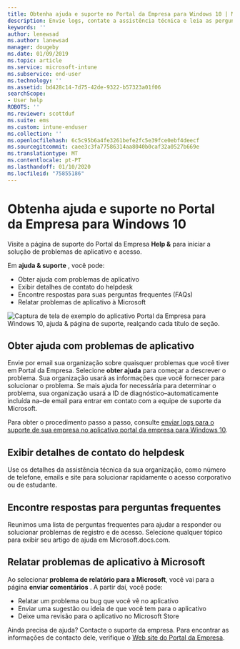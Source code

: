 ```yaml
---
title: Obtenha ajuda e suporte no Portal da Empresa para Windows 10 | Microsoft Docs
description: Envie logs, contate a assistência técnica e leia as perguntas frequentes na página de suporte do Portal da Empresa Help &.
keywords: ''
author: lenewsad
ms.author: lanewsad
manager: dougeby
ms.date: 01/09/2019
ms.topic: article
ms.service: microsoft-intune
ms.subservice: end-user
ms.technology: ''
ms.assetid: bd428c14-7d75-42de-9322-b57323a01f06
searchScope:
- User help
ROBOTS: ''
ms.reviewer: scottduf
ms.suite: ems
ms.custom: intune-enduser
ms.collection: ''
ms.openlocfilehash: 6c5c95b6a4fe3261befe2fc5e39fce0ebf4deecf
ms.sourcegitcommit: caee3c3fa77586314aa8040b0caf32a0527b669e
ms.translationtype: MT
ms.contentlocale: pt-PT
ms.lasthandoff: 01/10/2020
ms.locfileid: "75855186"
---
```

# <a name="get-help-and-support-in-company-portal-for-windows-10"></a>Obtenha ajuda e suporte no Portal da Empresa para Windows 10

Visite a página de suporte do Portal da Empresa **Help &** para iniciar a solução de problemas de aplicativo e acesso.   

Em **ajuda & suporte** , você pode:  

* Obter ajuda com problemas de aplicativo
* Exibir detalhes de contato do helpdesk
* Encontre respostas para suas perguntas frequentes (FAQs) 
* Relatar problemas de aplicativo à Microsoft

![Captura de tela de exemplo do aplicativo Portal da Empresa para Windows 10, ajuda & página de suporte, realçando cada título de seção.](./media/1812_UCP_Help_Support_sections.png)  

## <a name="get-help-with-app-problems"></a>Obter ajuda com problemas de aplicativo

Envie por email sua organização sobre quaisquer problemas que você tiver em Portal da Empresa. Selecione **obter ajuda** para começar a descrever o problema. Sua organização usará as informações que você fornecer para solucionar o problema. Se mais ajuda for necessária para determinar o problema, sua organização usará a ID de diagnóstico&ndash;automaticamente incluída na&ndash;de email para entrar em contato com a equipe de suporte da Microsoft.  

Para obter o procedimento passo a passo, consulte [enviar logs para o suporte de sua empresa no aplicativo portal da empresa para Windows 10](send-logs-to-your-it-admin-cp-windows.md).  

## <a name="view-helpdesk-contact-details"></a>Exibir detalhes de contato do helpdesk  
Use os detalhes da assistência técnica da sua organização, como número de telefone, emails e site para solucionar rapidamente o acesso corporativo ou de estudante.  

## <a name="find-answers-to-frequently-asked-questions"></a>Encontre respostas para perguntas frequentes  
Reunimos uma lista de perguntas frequentes para ajudar a responder ou solucionar problemas de registro e de acesso. Selecione qualquer tópico para exibir seu artigo de ajuda em Microsoft.docs.com.  

## <a name="report-app-problems-to-microsoft"></a>Relatar problemas de aplicativo à Microsoft  
Ao selecionar **problema de relatório para a Microsoft**, você vai para a página **enviar comentários** . A partir daí, você pode:

* Relatar um problema ou bug que você vê no aplicativo  
* Enviar uma sugestão ou ideia de que você tem para o aplicativo  
* Deixe uma revisão para o aplicativo no Microsoft Store   


Ainda precisa de ajuda? Contacte o suporte da empresa. Para encontrar as informações de contacto dele, verifique o [Web site do Portal da Empresa](https://go.microsoft.com/fwlink/?linkid=2010980).
